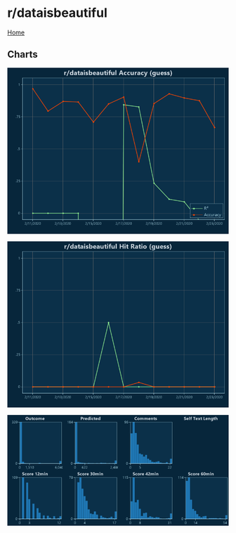 # r/dataisbeautiful

[Home](../index.md)

## Charts

![r/dataisbeautiful R² (guess)](../images/guess_dataisbeautiful_Accuracy.png "r/dataisbeautiful R² (guess)")

![r/dataisbeautiful Hit Ratio (guess)](../images/guess_dataisbeautiful_HitRatio.png "r/dataisbeautiful Hit Ratio (guess)")

![r/dataisbeautiful Distributions (guess)](../images/guess_dataisbeautiful_Distributions.png "r/dataisbeautiful Distributions (guess)")

